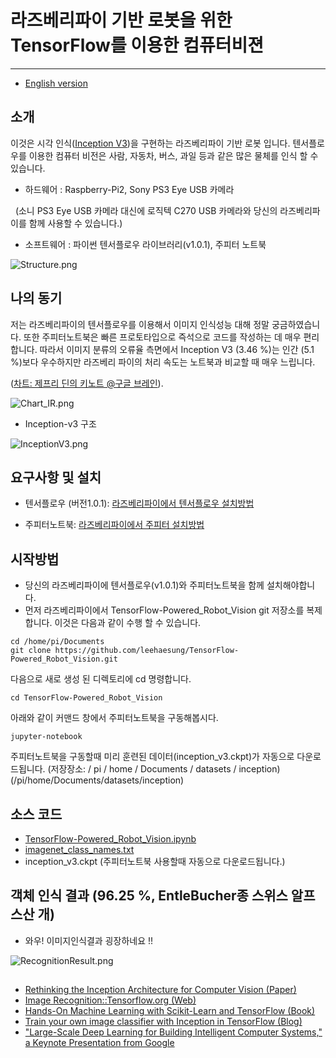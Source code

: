 # 라즈베리파이 기반 로봇을 위한 TensorFlow를 이용한 컴퓨터비젼

***

* [English version](https://github.com/leehaesung/TensorFlow-Powered_Robot_Vision/blob/master/README.md)

## 소개

이것은 시각 인식([Inception V3](https://research.googleblog.com/2016/03/train-your-own-image-classifier-with.html))을 구현하는 라즈베리파이 기반 로봇 입니다. 텐서플로우를 이용한 컴퓨터 비전은 사람, 자동차, 버스, 과일 등과 같은 많은 물체를 인식 할 수 있습니다. 

* 하드웨어 : Raspberry-Pi2, Sony PS3 Eye USB 카메라
 
   (소니 PS3 Eye USB 카메라 대신에 로직텍 C270 USB 카메라와 당신의 라즈베리파이를 함께 사용할 수 있습니다.)

* 소프트웨어 : 파이썬 텐서플로우 라이브러리(v1.0.1), 주피터 노트북

![Structure.png](https://github.com/leehaesung/TensorFlow-Powered_Robot_Vision/blob/master/ImageFiles/Structure.png)


## 나의 동기
 저는 라즈베리파이의 텐서플로우를 이용해서 이미지 인식성능 대해 정말 궁금하였습니다. 또한 주피터노트북은 빠른 프로토타입으로 즉석으로 코드를 작성하는 데 매우 편리합니다. 따라서 이미지 분류의 오류율 측면에서 Inception V3 (3.46 %)는 인간 (5.1 %)보다 우수하지만 라즈베리 파이의 처리 속도는 노트북과 비교할 때 매우 느립니다.  

([차트: 제프리 딘의 키노트 @구글 브레인](https://static.googleusercontent.com/media/research.google.com/en//pubs/archive/44921.pdf)). 
 
 ![Chart_IR.png](https://github.com/leehaesung/TensorFlow-Powered_Robot_Vision/blob/master/ImageFiles/Chart_ImageRecognition.png)


* Inception-v3 구조

![InceptionV3.png](https://github.com/leehaesung/TensorFlow-Powered_Robot_Vision/blob/master/ImageFiles/InceptionV3.png)


## 요구사항 및 설치

 * 텐서플로우 (버전1.0.1): [라즈베리파이에서 텐서플로우 설치방법](https://www.instructables.com/id/Google-Tensorflow-on-Rapsberry-Pi/)
 
 * 주피터노트북: [라즈베리파이에서 주피터 설치방법](https://www.instructables.com/id/Jupyter-Notebook-on-Raspberry-Pi/)
 
 
## 시작방법
* 당신의 라즈베리파이에 텐서플로우(v1.0.1)와 주피터노트북을 함께 설치해야합니다.
* 먼저 라즈베리파이에서 TensorFlow-Powered_Robot_Vision git 저장소를 복제합니다. 이것은 다음과 같이 수행 할 수 있습니다.
```
cd /home/pi/Documents
git clone https://github.com/leehaesung/TensorFlow-Powered_Robot_Vision.git
```
다음으로 새로 생성 된 디렉토리에 cd 명령합니다.
```
cd TensorFlow-Powered_Robot_Vision
``` 
아래와 같이 커맨드 창에서 주피터노트북을 구동해봅시다.
```
jupyter-notebook
```
주피터노트북을 구동할때 미리 훈련된 데이터(inception_v3.ckpt)가 자동으로 다운로드됩니다. (저장장소: / pi / home / Documents / datasets / inception)(/pi/home/Documents/datasets/inception)


## 소스 코드

* [TensorFlow-Powered_Robot_Vision.ipynb](https://github.com/leehaesung/TensorFlow-Powered_Robot_Vision/blob/master/TensorFlow-Powered_Robot_Vision.ipynb)
* [imagenet_class_names.txt](https://github.com/leehaesung/TensorFlow-Powered_Robot_Vision/blob/master/datasets/inception/imagenet_class_names.txt)
* inception_v3.ckpt (주피터노트북 사용할때 자동으로 다운로드됩니다.)


## 객체 인식 결과 (96.25 %, EntleBucher종 스위스 알프스산 개)

* 와우! 이미지인식결과 굉장하네요 !!

![RecognitionResult.png](https://github.com/leehaesung/TensorFlow-Powered_Robot_Vision/blob/master/ImageFiles/Result_96.25.png)


## 
* [Rethinking the Inception Architecture for Computer Vision (Paper)](https://arxiv.org/abs/1512.00567)
* [Image Recognition::Tensorflow.org (Web)](https://www.tensorflow.org/tutorials/image_recognition)
* [Hands-On Machine Learning with Scikit-Learn and TensorFlow (Book)](https://www.amazon.com/Hands-Machine-Learning-Scikit-Learn-TensorFlow/dp/1491962291/ref=sr_1_1?ie=UTF8&qid=1494573194&sr=8-1&keywords=hands+on+machine+learning+with+scikit+learn+and+tensorflow)
* [Train your own image classifier with Inception in TensorFlow (Blog)](https://research.googleblog.com/2016/03/train-your-own-image-classifier-with.html)
* ["Large-Scale Deep Learning for Building Intelligent Computer Systems," a Keynote Presentation from Google](https://static.googleusercontent.com/media/research.google.com/en//pubs/archive/44921.pdf)

